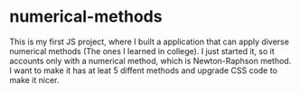 # numerical-methods
This is my first JS project, where I built a application that can apply diverse numerical methods (The ones I learned in college). I just started it, so it accounts only with a numerical method, which is Newton-Raphson method.
I want to make it has at leat 5 diffent methods and upgrade CSS code to make it nicer.
